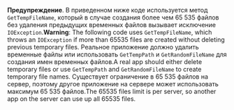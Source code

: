 <span data-ttu-id="410fd-101">**Предупреждение**. В приведенном ниже коде используется метод `GetTempFileName`, который в случае создания более чем 65 535 файлов без удаления предыдущих временных файлов вызывает исключение `IOException`.</span><span class="sxs-lookup"><span data-stu-id="410fd-101">**Warning**: The following code uses `GetTempFileName`, which throws an `IOException` if more than 65535 files are created without deleting previous temporary files.</span></span> <span data-ttu-id="410fd-102">Реальное приложение должно удалить временные файлы или использовать `GetTempPath` и `GetRandomFileName` для создания имен временных файлов.</span><span class="sxs-lookup"><span data-stu-id="410fd-102">A real app should either delete temporary files or use `GetTempPath` and `GetRandomFileName` to create temporary file names.</span></span> <span data-ttu-id="410fd-103">Существует ограничение в 65 535 файлов на сервер, поэтому другое приложение на сервере может использовать максимум 65 535 файлов.</span><span class="sxs-lookup"><span data-stu-id="410fd-103">The 65535 files limit is per server, so another app on the server can use up all 65535 files.</span></span> 
